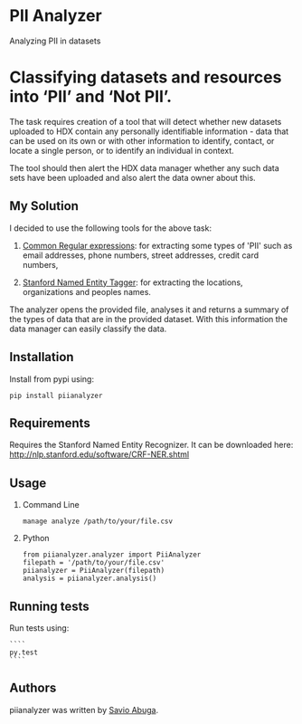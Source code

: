 PII Analyzer
===========
Analyzing PII in datasets


Classifying datasets and resources into ‘PII’ and ‘Not PII’.
===========

The task requires creation of a tool that will detect whether new datasets uploaded to HDX contain any personally
identifiable information - data that can be used on its own or with other information to identify, contact, or
locate a single person, or to identify an individual in context.

The tool should then alert the HDX data manager whether any such data sets have been uploaded
and also alert the data owner about this.

My Solution
----

I decided to use the following tools for the above task:

1. [Common Regular expressions](https://github.com/madisonmay/CommonRegex): for extracting some types of 'PII' such as email addresses, phone numbers, street addresses,
   credit card numbers,

2. [Stanford Named Entity Tagger](http://nlp.stanford.edu/software/CRF-NER.shtml): for extracting the locations, organizations and peoples names.


The analyzer opens the provided file, analyses it and returns a summary of the types of data that are in the provided dataset.
With this information the data manager can easily classify the data.


Installation
------------
Install from pypi using:

    pip install piianalyzer


Requirements
-----

Requires the Stanford Named Entity Recognizer. It can be downloaded here: http://nlp.stanford.edu/software/CRF-NER.shtml


Usage
-----

1. Command Line
    ````
    manage analyze /path/to/your/file.csv
    ````

2. Python

    ````
    from piianalyzer.analyzer import PiiAnalyzer
    filepath = '/path/to/your/file.csv'
    piianalyzer = PiiAnalyzer(filepath)
    analysis = piianalyzer.analysis()
    ````

Running tests
-------

Run tests using:

    ```` 
    py.test 
    ````

Authors
-------

piianalyzer was written by [Savio Abuga](savioabuga@gmail.com).